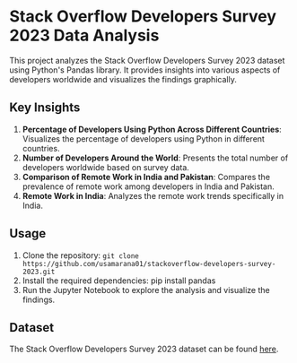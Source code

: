 # Stack Overflow Developers Survey 2023 Data Analysis

This project analyzes the Stack Overflow Developers Survey 2023 dataset using Python's Pandas library. It provides insights into various aspects of developers worldwide and visualizes the findings graphically.

## Key Insights

1. **Percentage of Developers Using Python Across Different Countries**: Visualizes the percentage of developers using Python in different countries.
2. **Number of Developers Around the World**: Presents the total number of developers worldwide based on survey data.
3. **Comparison of Remote Work in India and Pakistan**: Compares the prevalence of remote work among developers in India and Pakistan.
4. **Remote Work in India**: Analyzes the remote work trends specifically in India.

## Usage

1. Clone the repository: `git clone https://github.com/usamarana01/stackoverflow-developers-survey-2023.git`
2. Install the required dependencies: pip install pandas
3. Run the Jupyter Notebook to explore the analysis and visualize the findings.

## Dataset

The Stack Overflow Developers Survey 2023 dataset can be found [here](https://insights.stackoverflow.com/survey).

